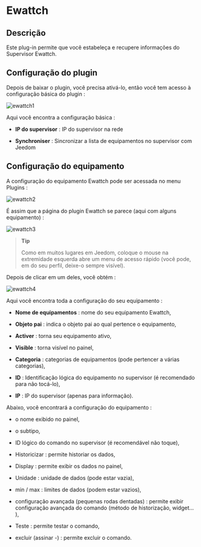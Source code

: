 Ewattch 
=======

Descrição 
-----------

Este plug-in permite que você estabeleça e recupere informações do
Supervisor Ewattch.

Configuração do plugin 
-----------------------

Depois de baixar o plugin, você precisa ativá-lo, então você tem
acesso à configuração básica do plugin :

![ewattch1](../images/ewattch1.PNG)

Aqui você encontra a configuração básica :

-   **IP do supervisor** : IP do supervisor na rede

-   **Synchroniser** : Sincronizar a lista de equipamentos
    no supervisor com Jeedom

Configuração do equipamento 
-----------------------------

A configuração do equipamento Ewattch pode ser acessada no menu
Plugins :

![ewattch2](../images/ewattch2.PNG)

É assim que a página do plugin Ewattch se parece (aqui com alguns
equipamento) :

![ewattch3](../images/ewattch3.PNG)

> **Tip**
>
> Como em muitos lugares em Jeedom, coloque o mouse na extremidade esquerda
> abre um menu de acesso rápido (você pode, em
> do seu perfil, deixe-o sempre visível).

Depois de clicar em um deles, você obtém :

![ewattch4](../images/ewattch4.PNG)

Aqui você encontra toda a configuração do seu equipamento :

-   **Nome de equipamentos** : nome do seu equipamento Ewattch,

-   **Objeto pai** : indica o objeto pai ao qual pertence
    o equipamento,

-   **Activer** : torna seu equipamento ativo,

-   **Visible** : torna visível no painel,

-   **Categoria** : categorias de equipamentos (pode pertencer a
    várias categorias),

-   **ID** : Identificação lógica do equipamento no supervisor (é
    recomendado para não tocá-lo),

-   **IP** : IP do supervisor (apenas para informação).

Abaixo, você encontrará a configuração do equipamento :

-   o nome exibido no painel,

-   o subtipo,

-   ID lógico do comando no supervisor (é recomendável
    não toque),

-   Historicizar : permite historiar os dados,

-   Display : permite exibir os dados no painel,

-   Unidade : unidade de dados (pode estar vazia),

-   min / max : limites de dados (podem estar vazios),

-   configuração avançada (pequenas rodas dentadas) : permite exibir
    configuração avançada do comando (método de historização,
    widget…​),

-   Teste : permite testar o comando,

-   excluir (assinar -) : permite excluir o comando.


